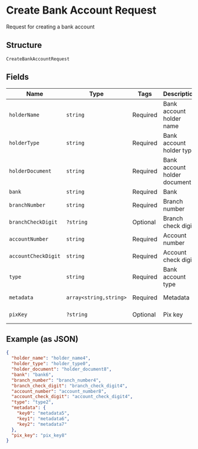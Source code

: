 
# Create Bank Account Request

Request for creating a bank account

## Structure

`CreateBankAccountRequest`

## Fields

| Name | Type | Tags | Description | Getter | Setter |
|  --- | --- | --- | --- | --- | --- |
| `holderName` | `string` | Required | Bank account holder name | getHolderName(): string | setHolderName(string holderName): void |
| `holderType` | `string` | Required | Bank account holder type | getHolderType(): string | setHolderType(string holderType): void |
| `holderDocument` | `string` | Required | Bank account holder document | getHolderDocument(): string | setHolderDocument(string holderDocument): void |
| `bank` | `string` | Required | Bank | getBank(): string | setBank(string bank): void |
| `branchNumber` | `string` | Required | Branch number | getBranchNumber(): string | setBranchNumber(string branchNumber): void |
| `branchCheckDigit` | `?string` | Optional | Branch check digit | getBranchCheckDigit(): ?string | setBranchCheckDigit(?string branchCheckDigit): void |
| `accountNumber` | `string` | Required | Account number | getAccountNumber(): string | setAccountNumber(string accountNumber): void |
| `accountCheckDigit` | `string` | Required | Account check digit | getAccountCheckDigit(): string | setAccountCheckDigit(string accountCheckDigit): void |
| `type` | `string` | Required | Bank account type | getType(): string | setType(string type): void |
| `metadata` | `array<string,string>` | Required | Metadata | getMetadata(): array | setMetadata(array metadata): void |
| `pixKey` | `?string` | Optional | Pix key | getPixKey(): ?string | setPixKey(?string pixKey): void |

## Example (as JSON)

```json
{
  "holder_name": "holder_name4",
  "holder_type": "holder_type0",
  "holder_document": "holder_document8",
  "bank": "bank6",
  "branch_number": "branch_number4",
  "branch_check_digit": "branch_check_digit4",
  "account_number": "account_number8",
  "account_check_digit": "account_check_digit4",
  "type": "type2",
  "metadata": {
    "key0": "metadata5",
    "key1": "metadata6",
    "key2": "metadata7"
  },
  "pix_key": "pix_key8"
}
```

